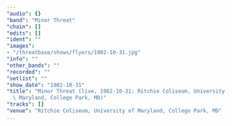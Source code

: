 ```yaml
---
"audio": {}
"band": "Minor Threat"
"chain": []
"edits": []
"ident": ""
"images":
- "/threatbase/shows/flyers/1982-10-31.jpg"
"info": ""
"other_bands": ""
"recorded": ""
"setlist": ""
"show_date": "1982-10-31"
"title": "Minor Threat (live, 1982-10-31: Ritchie Coliseum, University of\
  \ Maryland, College Park, MD)"
"tracks": []
"venue": "Ritchie Coliseum, University of Maryland, College Park, MD"
...
```

